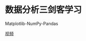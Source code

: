 # 数据分析三剑客学习

Matplotlib-NumPy-Pandas

[视频](https://www.bilibili.com/video/BV1wN4y1T7K9/?share_source=copy_web&vd_source=841f0dab8930dfb1f8af9163985f9228)

